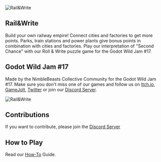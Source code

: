 ![Rail&Write](https://img.itch.zone/aW1nLzI4ODAxODAucG5n/original/hQ60nt.png)

## Rail&Write
Build your own railway empire! Connect cities and factories to get more points. Parks, train stations and power plants give bonus points in combination with cities and factories.
Play our interpretation of "Second Chance" with our Roll & Write puzzle game for the Godot Wild Jam #17.

## Godot Wild Jam #17
Made by the NimbleBeasts Collective Community for the Godot Wild Jam #17.
Make sure you don't miss one of our games and follow us on [Itch.io](https://nimblebeasts.itch.io/), [GameJolt](https://gamejolt.com/@NimbleBeasts), [Twitter](https://twitter.com/nimblebeasts) or join our [Discord Server](https://discord.gg/PW7EWVq).

![Rail&Write](https://img.itch.zone/aW1hZ2UvNTUwODIyLzI4OTE0NDEucG5n/347x500/yR1Gr7.png)

## Contributions
If you want to contribute, please join the [Discord Server](https://discord.gg/PW7EWVq)

## How to Play
Read our [How-To](https://github.com/NimbleBeasts/GodotWildJam17/wiki) Guide.
